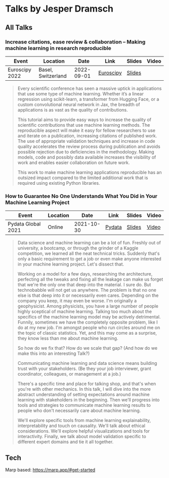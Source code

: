 # Talks by Jesper Dramsch

## All Talks
### Increase citations, ease review & collaboration – Making machine learning in research reproducible

| Event | Location | Date | Link | Slides | Video |
| ----- | -------- | ---- | ---- | ------ | ----- |
| Euroscipy 2022 | Basel, Switzerland | 2022-09-01 | [Euroscipy](https://pretalx.com/euroscipy-2022/talk/8RAJX7/) | [Slides](2022-09-01%20Euroscipy/) |

> Every scientific conference has seen a massive uptick in applications that use some type of machine learning. Whether it’s a linear regression using scikit-learn, a transformer from Hugging Face, or a custom convolutional neural network in Jax, the breadth of applications is as vast as the quality of contributions.
>
> This tutorial aims to provide easy ways to increase the quality of scientific contributions that use machine learning methods. The reproducible aspect will make it easy for fellow researchers to use and iterate on a publication, increasing citations of published work. The use of appropriate validation techniques and increase in code quality accelerates the review process during publication and avoids possible rejection due to deficiencies in the methodology. Making models, code and possibly data available increases the visibility of work and enables easier collaboration on future work.
>
> This work to make machine learning applications reproducible has an outsized impact compared to the limited additional work that is required using existing Python libraries.

### How to Guarantee No One Understands What You Did in Your Machine Learning Project

| Event | Location | Date | Link | Slides | Video |
| ----- | -------- | ---- | ---- | ------ | ----- |
| Pydata Global 2021 | Online | 2021-10-30 | [Pydata](https://pydata.org/global2021/schedule/presentation/112/how-to-guarantee-no-one-understands-what-you-did-in-your-machine-learning-project/) | [Slides](2021-10-28%20Pydata%20Global/) | [Video](https://www.youtube.com/watch?v=ucgCGGb088E)

> Data science and machine learning can be a lot of fun. Freshly out of university, a bootcamp, or through the grinder of a Kaggle competition, we learned all the neat technical tricks. Suddenly that's only a basic requirement to get a job or even make anyone interested in your machine learning project. Let's dissect that.
>
> Working on a model for a few days, researching the architecture, perfecting all the tweaks and fixing all the leakage can make us forget that we're the only one that deep into the material. I sure do. But technobabble will not get us anywhere. The problem is that no one else is that deep into it or necessarily even cares. Depending on the company you keep, it may even be worse. I'm originally a geophysicist. Among physicists, you have a large number of people highly sceptical of machine learning. Talking too much about the specifics of the machine learning model may be actively detrimental. Funnily, sometimes we have the completely opposite problem, like I do at my new job. I'm amongst people who run circles around me on the topic of classic statistics. Yet, and this may come as a surprise, they know less than me about machine learning.
>
> So how do we fix that? How do we scale that gap? (And how do we make this into an interesting Talk?)
>
> Communicating machine learning and data science means building trust with your stakeholders. (Be they your job interviewer, grant coordinator, colleagues, or management at a job.)
>
> There's a specific time and place for talking shop, and that's when you're with other mechanics. In this talk, I will dive into the more abstract understanding of setting expectations around machine learning with stakeholders in the beginning. Then we'll progress into tools and strategies to communicate machine learning results to people who don't necessarily care about machine learning.
>
> We'll explore specific tools from machine learning explainability, interpretability and touch on causality. We'll talk about ethical considerations. We'll explore helpful visualizations and tools for interactivity. Finally, we talk about model validation specific to different expert domains and tie it all together.
 
## Tech

Marp based: https://marp.app/#get-started
